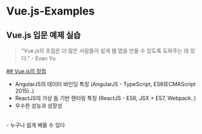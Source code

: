 # Vue.js-Examples
## Vue.js 입문 예제 실습


> "Vue.js의 초점은 더 많은 사람들이 쉽게 웹 앱을 만들 수 있도록 도와주는 데 있다." - Evan Yu


<u>## Vue.js의 장점</u> 
- AngularJS의 데이터 바인딩 특징 (AngularJS - TypeScript, ES6(ECMAScript 2015)..)
- ReactJS의 가상 돔 기반 렌터링 특징 (ReactJS - ES6, JSX + ES7, Webpack..)
- 우수한 성능과 성장성
<br>
- 누구나 쉽게 배울 수 있다
